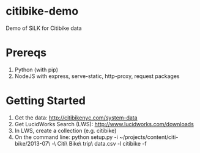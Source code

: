 citibike-demo
=============

Demo of SiLK for Citibike data


Prereqs
=============

1. Python (with pip)
1. NodeJS with express, serve-static, http-proxy, request packages


Getting Started
=============

1. Get the data: http://citibikenyc.com/system-data
2. Get LucidWorks Search (LWS): http://www.lucidworks.com/downloads
3. In LWS, create a collection (e.g. citibike)
4. On the command line: python setup.py -i ~/projects/content/citi-bike/2013-07\ -\ Citi\ Bike\ trip\ data.csv -l citibike -f